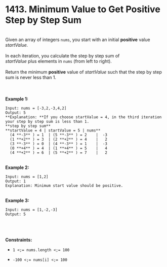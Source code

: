 # 1413. Minimum Value to Get Positive Step by Step Sum

<br />Given an array of integers `nums`, you start with an initial **positive** value <em>startValue</em><em>.</em><br />
<br />In each iteration, you calculate the step by step sum of <em>startValue</em> plus elements in `nums` (from left to right).<br />
<br />Return the minimum **positive** value of <em>startValue</em> such that the step by step sum is never less than 1.<br />
<br /> <br />
<br />**Example 1:**<br />
```
Input: nums = [-3,2,-3,4,2]
Output: 5
**Explanation: **If you choose startValue = 4, in the third iteration your step by step sum is less than 1.
**step by step sum**
**startValue = 4 | startValue = 5 | nums**
  (4 **-3** ) = 1  | (5 **-3** ) = 2    |  -3
  (1 **+2** ) = 3  | (2 **+2** ) = 4    |   2
  (3 **-3** ) = 0  | (4 **-3** ) = 1    |  -3
  (0 **+4** ) = 4  | (1 **+4** ) = 5    |   4
  (4 **+2** ) = 6  | (5 **+2** ) = 7    |   2
```
<br />**Example 2:**<br />
```
Input: nums = [1,2]
Output: 1
Explanation: Minimum start value should be positive. 
```
<br />**Example 3:**<br />
```
Input: nums = [1,-2,-3]
Output: 5
```
<br /> <br />
<br />**Constraints:**<br />

* `1 <;= nums.length <;= 100`

* `-100 <;= nums[i] <;= 100`
